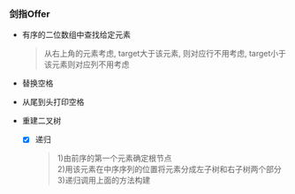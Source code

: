 ### 剑指Offer

+ 有序的二位数组中查找给定元素
    > 从右上角的元素考虑, target大于该元素, 则对应行不用考虑, target小于该元素则对应列不用考虑
    
+ 替换空格

+ 从尾到头打印空格

+ 重建二叉树
    - [x] 递归
        >  1)由前序的第一个元素确定根节点  
        2)用该元素在中序序列的位置将元素分成左子树和右子树两个部分  
        3)递归调用上面的方法构建
